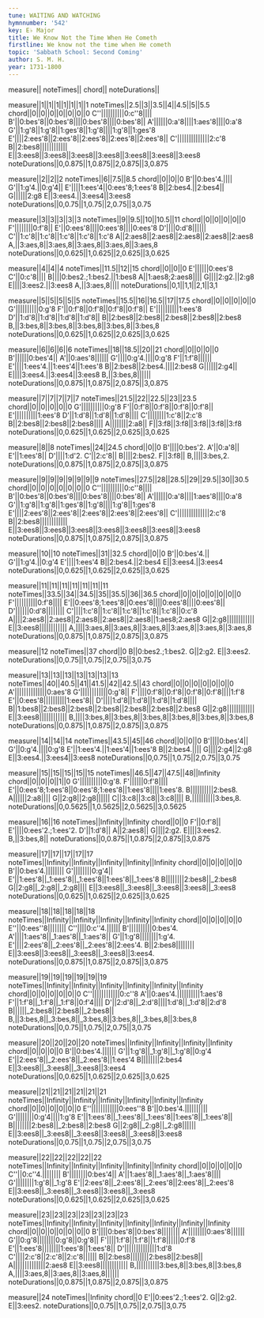 ```yaml
---
tune: WAITING AND WATCHING
hymnnumber: '542'
key: E♭ Major
title: We Know Not the Time When He Cometh
firstline: We know not the time when He cometh
topic: 'Sabbath School: Second Coming'
author: S. M. H.
year: 1731-1800
---
```

measure||
noteTimes||
chord||
noteDurations||

measure||1||1||1||1||1||1||1
noteTimes||2.5||3||3.5||4||4.5||5||5.5
chord||0||0||0||0||0||0||0
C''||||||||||0:c''8||||
B'||0:bes'8||0:bes'8||||0:bes'8||||0:bes'8||
A'||||||0:a'8||||1:aes'8||||0:a'8
G'||1:g'8||1:g'8||1:ges'8||1:g'8||||1:g'8||1:ges'8
E'||||2:ees'8||2:ees'8||2:ees'8||2:ees'8||2:ees'8||
C'||||||||||||||2:c'8
B||2:bes8||||||||||||
E||3:ees8||3:ees8||3:ees8||3:ees8||3:ees8||3:ees8||3:ees8
noteDurations||0,0.875||1,0.875||2,0.875||3,0.875

measure||2||2||2
noteTimes||6||7.5||8.5
chord||0||0||0
B'||0:bes'4.||||
G'||1:g'4.||0:g'4||
E'||||1:ees'4||0:ees'8;1:ees'8
B||2:bes4.||2:bes4||
G||||||2:g8
E||3:ees4.||3:ees4||3:ees8
noteDurations||0,0.75||1,0.75||2,0.75||3,0.75

measure||3||3||3||3||3
noteTimes||9||9.5||10||10.5||11
chord||0||0||0||0||0
F'||||||||0:f'8||
E'||0:ees'8||||0:ees'8||||0:ees'8
D'||||0:d'8||||||
C'||1:c'8||1:c'8||1:c'8||1:c'8||1:c'8
A||2:aes8||2:aes8||2:aes8||2:aes8||2:aes8
A,||3:aes,8||3:aes,8||3:aes,8||3:aes,8||3:aes,8
noteDurations||0,0.625||1,0.625||2,0.625||3,0.625

measure||4||4||4
noteTimes||11.5||12||15
chord||0||0||0
E'||||||0:ees'8
C'||0:c'8||||
B||||0:bes2.;1:bes2.||1:bes8
A||1:aes8;2:aes8||||
G||||2:g2.||2:g8
E||||3:ees2.||3:ees8
A,||3:aes,8||||
noteDurations||0,1||1,1||2,1||3,1

measure||5||5||5||5||5
noteTimes||15.5||16||16.5||17||17.5
chord||0||0||0||0||0
G'||||||||||0:g'8
F'||0:f'8||0:f'8||0:f'8||0:f'8||
E'||||||||||1:ees'8
D'||1:d'8||1:d'8||1:d'8||1:d'8||
B||2:bes8||2:bes8||2:bes8||2:bes8||2:bes8
B,||3:bes,8||3:bes,8||3:bes,8||3:bes,8||3:bes,8
noteDurations||0,0.625||1,0.625||2,0.625||3,0.625

measure||6||6||6||6
noteTimes||18||18.5||20||21
chord||0||0||0||0
B'||||||0:bes'4||
A'||0:aes'8||||||
G'||||0:g'4.||||0:g'8
F'||1:f'8||||||
E'||||1:ees'4.||1:ees'4||1:ees'8
B||2:bes8||2:bes4.||||2:bes8
G||||||2:g4||
E||||3:ees4.||3:ees4||3:ees8
B,||3:bes,8||||||
noteDurations||0,0.875||1,0.875||2,0.875||3,0.875

measure||7||7||7||7||7
noteTimes||21.5||22||22.5||23||23.5
chord||0||0||0||0||0
G'||||||||||0:g'8
F'||0:f'8||0:f'8||0:f'8||0:f'8||
E'||||||||||1:ees'8
D'||1:d'8||1:d'8||1:d'8||||
C'||||||||1:c'8||2:c'8
B||2:bes8||2:bes8||2:bes8||||
A||||||||2:a8||
F||3:f8||3:f8||3:f8||3:f8||3:f8
noteDurations||0,0.625||1,0.625||2,0.625||3,0.625

measure||8||8
noteTimes||24||24.5
chord||0||0
B'||||0:bes'2.
A'||0:a'8||
E'||1:ees'8||
D'||||1:d'2.
C'||2:c'8||
B||||2:bes2.
F||3:f8||
B,||||3:bes,2.
noteDurations||0,0.875||1,0.875||2,0.875||3,0.875

measure||9||9||9||9||9||9||9
noteTimes||27.5||28||28.5||29||29.5||30||30.5
chord||0||0||0||0||0||0||0
C''||||||||||0:c''8||||
B'||0:bes'8||0:bes'8||||0:bes'8||||0:bes'8||
A'||||||0:a'8||||1:aes'8||||0:a'8
G'||1:g'8||1:g'8||1:ges'8||1:g'8||||1:g'8||1:ges'8
E'||||2:ees'8||2:ees'8||2:ees'8||2:ees'8||2:ees'8||
C'||||||||||||||2:c'8
B||2:bes8||||||||||||
E||3:ees8||3:ees8||3:ees8||3:ees8||3:ees8||3:ees8||3:ees8
noteDurations||0,0.875||1,0.875||2,0.875||3,0.875

measure||10||10
noteTimes||31||32.5
chord||0||0
B'||0:bes'4.||
G'||1:g'4.||0:g'4
E'||||1:ees'4
B||2:bes4.||2:bes4
E||3:ees4.||3:ees4
noteDurations||0,0.625||1,0.625||2,0.625||3,0.625

measure||11||11||11||11||11||11||11
noteTimes||33.5||34||34.5||35||35.5||36||36.5
chord||0||0||0||0||0||0||0
F'||||||||||0:f'8||||
E'||0:ees'8;1:ees'8||0:ees'8||||0:ees'8||||0:ees'8||
D'||||||0:d'8||||||||
C'||||1:c'8||1:c'8||1:c'8||1:c'8||1:c'8||0:c'8
A||||2:aes8||2:aes8||2:aes8||2:aes8||2:aes8||1:aes8;2:aes8
G||2:g8||||||||||||
E||3:ees8||||||||||||
A,||||3:aes,8||3:aes,8||3:aes,8||3:aes,8||3:aes,8||3:aes,8
noteDurations||0,0.875||1,0.875||2,0.875||3,0.875

measure||12
noteTimes||37
chord||0
B||0:bes2.;1:bes2.
G||2:g2.
E||3:ees2.
noteDurations||0,0.75||1,0.75||2,0.75||3,0.75

measure||13||13||13||13||13||13||13
noteTimes||40||40.5||41||41.5||42||42.5||43
chord||0||0||0||0||0||0||0
A'||||||||||||||0:aes'8
G'||||||||||||0:g'8||
F'||||0:f'8||0:f'8||0:f'8||0:f'8||||1:f'8
E'||0:ees'8||||||||||1:ees'8||
D'||||1:d'8||1:d'8||1:d'8||1:d'8||||
B||1:bes8||2:bes8||2:bes8||2:bes8||2:bes8||2:bes8||2:bes8
G||2:g8||||||||||||
E||3:ees8||||||||||||
B,||||3:bes,8||3:bes,8||3:bes,8||3:bes,8||3:bes,8||3:bes,8
noteDurations||0,0.875||1,0.875||2,0.875||3,0.875

measure||14||14||14
noteTimes||43.5||45||46
chord||0||0||0
B'||||0:bes'4||
G'||0:g'4.||||0:g'8
E'||1:ees'4.||1:ees'4||1:ees'8
B||2:bes4.||||
G||||2:g4||2:g8
E||3:ees4.||3:ees4||3:ees8
noteDurations||0,0.75||1,0.75||2,0.75||3,0.75

measure||15||15||15||15||15
noteTimes||46.5||47||47.5||48||Infinity
chord||0||0||0||1||0
G'||||||||||0:g'8.
F'||||||0:f'8||||
E'||0:ees'8;1:ees'8||0:ees'8;1:ees'8||1:ees'8||||1:ees'8.
B||||||||||2:bes8.
A||||||2:a8||||
G||2:g8||2:g8||||||
C||3:c8||3:c8||3:c8||||
B,||||||||||3:bes,8.
noteDurations||0,0.5625||1,0.5625||2,0.5625||3,0.5625

measure||16||16
noteTimes||Infinity||Infinity
chord||0||0
F'||0:f'8||
E'||||0:ees'2.;1:ees'2.
D'||1:d'8||
A||2:aes8||
G||||2:g2.
E||||3:ees2.
B,||3:bes,8||
noteDurations||0,0.875||1,0.875||2,0.875||3,0.875

measure||17||17||17||17||17
noteTimes||Infinity||Infinity||Infinity||Infinity||Infinity
chord||0||0||0||0||0
B'||0:bes'4.||||||||
G'||||||||0:g'4||
E'||1:ees'8||_1:ees'8||_1:ees'8||1:ees'8||_1:ees'8
B||||||||2:bes8||_2:bes8
G||2:g8||_2:g8||_2:g8||||
E||3:ees8||_3:ees8||_3:ees8||3:ees8||_3:ees8
noteDurations||0,0.625||1,0.625||2,0.625||3,0.625

measure||18||18||18||18||18
noteTimes||Infinity||Infinity||Infinity||Infinity||Infinity
chord||0||0||0||0||0
E''||0:ees''8||||||||
C''||||0:c''4.||||||
B'||||||||||0:bes'4.
A'||||1:aes'8||_1:aes'8||_1:aes'8||
G'||1:g'8||||||||1:g'4.
E'||||2:ees'8||_2:ees'8||_2:ees'8||2:ees'4.
B||2:bes8||||||||
E||3:ees8||3:ees8||_3:ees8||_3:ees8||3:ees4.
noteDurations||0,0.875||1,0.875||2,0.875||3,0.875

measure||19||19||19||19||19||19
noteTimes||Infinity||Infinity||Infinity||Infinity||Infinity||Infinity
chord||0||0||0||0||0||0
C''||||||||||||0:c''8
A'||0:aes'4.||||||||||1:aes'8
F'||1:f'8||_1:f'8||_1:f'8||0:f'4||||
D'||2:d'8||_2:d'8||||1:d'8||_1:d'8||2:d'8
B||||||_2:bes8||2:bes8||_2:bes8||
B,||3:bes,8||_3:bes,8||_3:bes,8||3:bes,8||_3:bes,8||3:bes,8
noteDurations||0,0.75||1,0.75||2,0.75||3,0.75

measure||20||20||20||20
noteTimes||Infinity||Infinity||Infinity||Infinity
chord||0||0||0||0
B'||0:bes'4.||||||
G'||1:g'8||_1:g'8||_1:g'8||0:g'4
E'||2:ees'8||_2:ees'8||_2:ees'8||1:ees'4
B||||||||2:bes4
E||3:ees8||_3:ees8||_3:ees8||3:ees4
noteDurations||0,0.625||1,0.625||2,0.625||3,0.625

measure||21||21||21||21||21||21
noteTimes||Infinity||Infinity||Infinity||Infinity||Infinity||Infinity
chord||0||0||0||0||0||0
E''||||||||||||0:ees''8
B'||0:bes'4.||||||||||
G'||||||||0:g'4||||1:g'8
E'||1:ees'8||_1:ees'8||_1:ees'8||1:ees'8||_1:ees'8||
B||||||||2:bes8||_2:bes8||2:bes8
G||2:g8||_2:g8||_2:g8||||||
E||3:ees8||_3:ees8||_3:ees8||3:ees8||_3:ees8||3:ees8
noteDurations||0,0.75||1,0.75||2,0.75||3,0.75

measure||22||22||22||22||22
noteTimes||Infinity||Infinity||Infinity||Infinity||Infinity
chord||0||0||0||0||0
C''||0:c''4.||||||||
B'||||||||0:bes'4||
A'||1:aes'8||_1:aes'8||_1:aes'8||||
G'||||||||1:g'8||_1:g'8
E'||2:ees'8||_2:ees'8||_2:ees'8||2:ees'8||_2:ees'8
E||3:ees8||_3:ees8||_3:ees8||3:ees8||_3:ees8
noteDurations||0,0.625||1,0.625||2,0.625||3,0.625

measure||23||23||23||23||23||23||23
noteTimes||Infinity||Infinity||Infinity||Infinity||Infinity||Infinity||Infinity
chord||0||0||0||0||0||0||0
B'||||0:bes'8||0:bes'8||||||||
A'||||||||0:aes'8||||||
G'||0:g'8||||||||0:g'8||0:g'8||
F'||||1:f'8||1:f'8||1:f'8||||||0:f'8
E'||1:ees'8||||||||1:ees'8||1:ees'8||
D'||||||||||||||1:d'8
C'||||2:c'8||2:c'8||2:c'8||||||
B||2:bes8||||||||2:bes8||2:bes8||
A||||||||||||||2:aes8
E||3:ees8||||||||||||
B,||||||||||3:bes,8||3:bes,8||3:bes,8
A,||||3:aes,8||3:aes,8||3:aes,8||||||
noteDurations||0,0.875||1,0.875||2,0.875||3,0.875

measure||24
noteTimes||Infinity
chord||0
E'||0:ees'2.;1:ees'2.
G||2:g2.
E||3:ees2.
noteDurations||0,0.75||1,0.75||2,0.75||3,0.75


